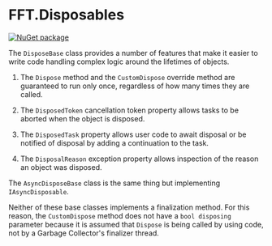 # FFT.Disposables

[![NuGet package](https://img.shields.io/nuget/v/FFT.Disposables.svg)](https://nuget.org/packages/FFT.Disposables)

The `DisposeBase` class provides a number of features that make it easier to write code handling complex logic around the lifetimes of objects.

1. The `Dispose` method and the `CustomDispose` override method are guaranteed to run only once, regardless of how many times they are called.

1. The `DisposedToken` cancellation token property allows tasks to be aborted when the object is disposed.

1. The `DisposedTask` property allows user code to await disposal or be notified of disposal by adding a continuation to the task.

1. The `DisposalReason` exception property allows inspection of the reason an object was disposed.

The `AsyncDisposeBase` class is the same thing but implementing `IAsyncDisposable`. 

Neither of these base classes implements a finalization method. For this reason, the `CustomDispose` method does not have a `bool disposing` parameter because it is assumed that `Dispose` is being called by using code, not by a Garbage Collector's finalizer thread.

